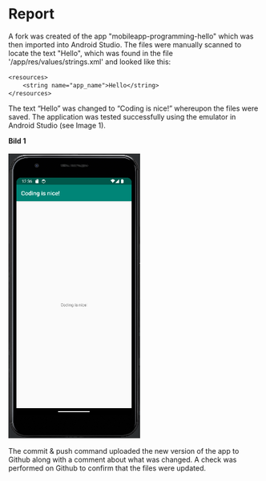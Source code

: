 # Report

A fork was created of the app "mobileapp-programming-hello" which was then imported into Android Studio.
The files were manually scanned to locate the text "Hello", which was found in the file '/app/res/values/strings.xml'
and looked like this:

```
<resources>
	<string name="app_name">Hello</string>
</resources>
```

The text “Hello” was changed to “Coding is nice!” whereupon the files were saved.
The application was tested successfully using the emulator in Android Studio (see Image 1).

**Bild 1**  <br/><br/>
![](app_example.PNG)

The commit & push command uploaded the new version of the app to Github along with a comment about what was changed.
A check was performed on Github to confirm that the files were updated.
